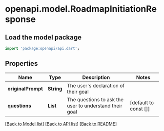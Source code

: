 # openapi.model.RoadmapInitiationResponse

## Load the model package
```dart
import 'package:openapi/api.dart';
```

## Properties
Name | Type | Description | Notes
------------ | ------------- | ------------- | -------------
**originalPrompt** | **String** | The user's declaration of their goal | 
**questions** | **List<String>** | The questions to ask the user to understand their goal | [default to const []]

[[Back to Model list]](../README.md#documentation-for-models) [[Back to API list]](../README.md#documentation-for-api-endpoints) [[Back to README]](../README.md)


